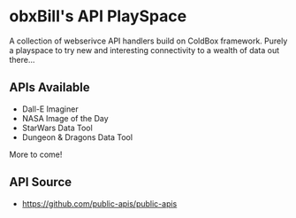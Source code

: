 # obxBill's API PlaySpace

A collection of webserivce API handlers build on ColdBox framework.  Purely a playspace to try new and interesting connectivity to a wealth of data out there...

## APIs Available
- Dall-E Imaginer
- NASA Image of the Day
- StarWars Data Tool
- Dungeon & Dragons Data Tool

More to come!

## API Source
- https://github.com/public-apis/public-apis

